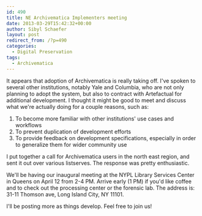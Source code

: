```yaml
---
id: 490
title: NE Archivematica Implementers meeting
date: 2013-03-29T15:42:32+00:00
author: Sibyl Schaefer
layout: post
redirect_from: /?p=490
categories:
  - Digital Preservation
tags:
  - Archivematica
---
```

It appears that adoption of Archivematica is really taking off. I've spoken to several other institutions, notably Yale and Columbia, who are not only planning to adopt the system, but also to contract with Artefactual for additional development. I thought it might be good to meet and discuss what we're actually doing for a couple reasons, such as:

  1. To become more familiar with other institutions' use cases and workflows
  2. To prevent duplication of development efforts
  3. To provide feedback on development specifications, especially in order to generalize them for wider community use

I put together a call for Archivematica users in the north east region, and sent it out over various listserves. The response was pretty enthusiastic.

We'll be having our inaugural meeting at the NYPL Library Services Center in Queens on April 12 from 2-4 PM. Arrive early (1 PM) if you'd like coffee and to check out the processing center or the forensic lab. The address is: 31-11 Thomson ave, Long Island City, NY 11101.

I'll be posting more as things develop. Feel free to join us!
